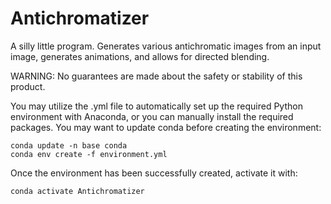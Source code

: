 # Antichromatizer
A silly little program. Generates various antichromatic images from an input image, generates animations, and allows for directed blending.

WARNING: No guarantees are made about the safety or stability of this product.

You may utilize the .yml file to automatically set up the required Python environment with Anaconda, or you can manually install the required packages. You may want to update conda before creating the environment:

	conda update -n base conda
	conda env create -f environment.yml

Once the environment has been successfully created, activate it with:

	conda activate Antichromatizer
